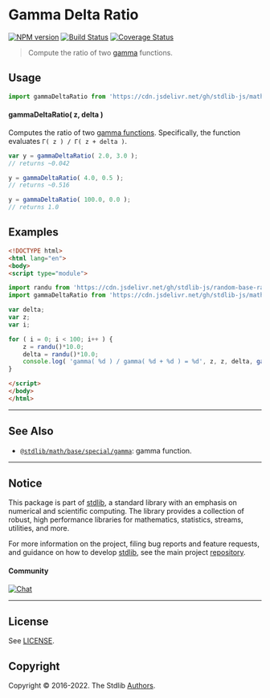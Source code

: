 <!--

@license Apache-2.0

Copyright (c) 2018 The Stdlib Authors.

Licensed under the Apache License, Version 2.0 (the "License");
you may not use this file except in compliance with the License.
You may obtain a copy of the License at

   http://www.apache.org/licenses/LICENSE-2.0

Unless required by applicable law or agreed to in writing, software
distributed under the License is distributed on an "AS IS" BASIS,
WITHOUT WARRANTIES OR CONDITIONS OF ANY KIND, either express or implied.
See the License for the specific language governing permissions and
limitations under the License.

-->

# Gamma Delta Ratio

[![NPM version][npm-image]][npm-url] [![Build Status][test-image]][test-url] [![Coverage Status][coverage-image]][coverage-url] <!-- [![dependencies][dependencies-image]][dependencies-url] -->

> Compute the ratio of two [gamma][@stdlib/math/base/special/gamma] functions.



<section class="usage">

## Usage

```javascript
import gammaDeltaRatio from 'https://cdn.jsdelivr.net/gh/stdlib-js/math-base-special-gamma-delta-ratio@esm/index.mjs';
```

#### gammaDeltaRatio( z, delta )

Computes the ratio of two [gamma functions][@stdlib/math/base/special/gamma]. Specifically, the function evaluates `Γ( z ) / Γ( z + delta )`.

```javascript
var y = gammaDeltaRatio( 2.0, 3.0 );
// returns ~0.042

y = gammaDeltaRatio( 4.0, 0.5 );
// returns ~0.516

y = gammaDeltaRatio( 100.0, 0.0 );
// returns 1.0
```

</section>

<!-- /.usage -->

<section class="examples">

## Examples

<!-- eslint no-undef: "error" -->

```html
<!DOCTYPE html>
<html lang="en">
<body>
<script type="module">

import randu from 'https://cdn.jsdelivr.net/gh/stdlib-js/random-base-randu@esm/index.mjs';
import gammaDeltaRatio from 'https://cdn.jsdelivr.net/gh/stdlib-js/math-base-special-gamma-delta-ratio@esm/index.mjs';

var delta;
var z;
var i;

for ( i = 0; i < 100; i++ ) {
    z = randu()*10.0;
    delta = randu()*10.0;
    console.log( 'gamma( %d ) / gamma( %d + %d ) = %d', z, z, delta, gammaDeltaRatio( z, delta ) );
}

</script>
</body>
</html>
```

</section>

<!-- /.examples -->

<!-- Section for related `stdlib` packages. Do not manually edit this section, as it is automatically populated. -->

<section class="related">

* * *

## See Also

-   <span class="package-name">[`@stdlib/math/base/special/gamma`][@stdlib/math/base/special/gamma]</span><span class="delimiter">: </span><span class="description">gamma function.</span>

</section>

<!-- /.related -->

<!-- Section for all links. Make sure to keep an empty line after the `section` element and another before the `/section` close. -->


<section class="main-repo" >

* * *

## Notice

This package is part of [stdlib][stdlib], a standard library with an emphasis on numerical and scientific computing. The library provides a collection of robust, high performance libraries for mathematics, statistics, streams, utilities, and more.

For more information on the project, filing bug reports and feature requests, and guidance on how to develop [stdlib][stdlib], see the main project [repository][stdlib].

#### Community

[![Chat][chat-image]][chat-url]

---

## License

See [LICENSE][stdlib-license].


## Copyright

Copyright &copy; 2016-2022. The Stdlib [Authors][stdlib-authors].

</section>

<!-- /.stdlib -->

<!-- Section for all links. Make sure to keep an empty line after the `section` element and another before the `/section` close. -->

<section class="links">

[npm-image]: http://img.shields.io/npm/v/@stdlib/math-base-special-gamma-delta-ratio.svg
[npm-url]: https://npmjs.org/package/@stdlib/math-base-special-gamma-delta-ratio

[test-image]: https://github.com/stdlib-js/math-base-special-gamma-delta-ratio/actions/workflows/test.yml/badge.svg?branch=main
[test-url]: https://github.com/stdlib-js/math-base-special-gamma-delta-ratio/actions/workflows/test.yml?query=branch:main

[coverage-image]: https://img.shields.io/codecov/c/github/stdlib-js/math-base-special-gamma-delta-ratio/main.svg
[coverage-url]: https://codecov.io/github/stdlib-js/math-base-special-gamma-delta-ratio?branch=main

<!--

[dependencies-image]: https://img.shields.io/david/stdlib-js/math-base-special-gamma-delta-ratio.svg
[dependencies-url]: https://david-dm.org/stdlib-js/math-base-special-gamma-delta-ratio/main

-->

[chat-image]: https://img.shields.io/gitter/room/stdlib-js/stdlib.svg
[chat-url]: https://gitter.im/stdlib-js/stdlib/

[stdlib]: https://github.com/stdlib-js/stdlib

[stdlib-authors]: https://github.com/stdlib-js/stdlib/graphs/contributors

[umd]: https://github.com/umdjs/umd
[es-module]: https://developer.mozilla.org/en-US/docs/Web/JavaScript/Guide/Modules

[deno-url]: https://github.com/stdlib-js/math-base-special-gamma-delta-ratio/tree/deno
[umd-url]: https://github.com/stdlib-js/math-base-special-gamma-delta-ratio/tree/umd
[esm-url]: https://github.com/stdlib-js/math-base-special-gamma-delta-ratio/tree/esm

[stdlib-license]: https://raw.githubusercontent.com/stdlib-js/math-base-special-gamma-delta-ratio/main/LICENSE

<!-- <related-links> -->

[@stdlib/math/base/special/gamma]: https://github.com/stdlib-js/math-base-special-gamma/tree/esm

<!-- </related-links> -->

</section>

<!-- /.links -->
